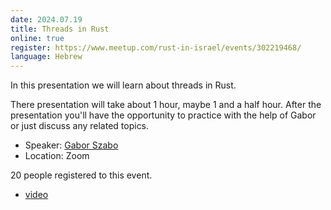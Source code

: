 ```yaml
---
date: 2024.07.19
title: Threads in Rust
online: true
register: https://www.meetup.com/rust-in-israel/events/302219468/
language: Hebrew
---
```



In this presentation we will learn about threads in Rust.

There presentation will take about 1 hour, maybe 1 and a half hour.
After the presentation you'll have the opportunity to practice with the help of Gabor or just discuss any related topics.

* Speaker: [Gabor Szabo](https://szabgab.com/)
* Location: Zoom

20 people registered to this event.

* [video](https://youtu.be/edhM1vz536A)


